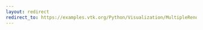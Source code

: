 ```yaml
---
layout: redirect
redirect_to: https://examples.vtk.org/Python/Visualization/MultipleRenderWindows/
---
```

